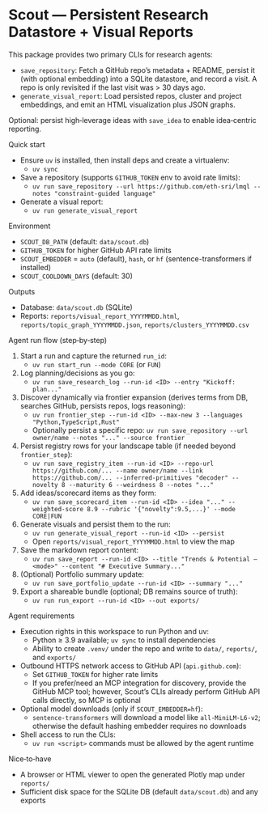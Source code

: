 # Scout — Persistent Research Datastore + Visual Reports

This package provides two primary CLIs for research agents:

- `save_repository`: Fetch a GitHub repo’s metadata + README, persist it (with optional embedding) into a SQLite datastore, and record a visit. A repo is only revisited if the last visit was > 30 days ago.
- `generate_visual_report`: Load persisted repos, cluster and project embeddings, and emit an HTML visualization plus JSON graphs.

Optional: persist high‑leverage ideas with `save_idea` to enable idea‑centric reporting.

Quick start

- Ensure `uv` is installed, then install deps and create a virtualenv:
  - `uv sync`
- Save a repository (supports `GITHUB_TOKEN` env to avoid rate limits):
  - `uv run save_repository --url https://github.com/eth-sri/lmql --notes "constraint-guided language"`
- Generate a visual report:
  - `uv run generate_visual_report`

Environment

- `SCOUT_DB_PATH` (default: `data/scout.db`)
- `GITHUB_TOKEN` for higher GitHub API rate limits
- `SCOUT_EMBEDDER` = `auto` (default), `hash`, or `hf` (sentence-transformers if installed)
- `SCOUT_COOLDOWN_DAYS` (default: 30)

Outputs

- Database: `data/scout.db` (SQLite)
- Reports: `reports/visual_report_YYYYMMDD.html`, `reports/topic_graph_YYYYMMDD.json`, `reports/clusters_YYYYMMDD.csv`

Agent run flow (step‑by‑step)

1) Start a run and capture the returned `run_id`:
   - `uv run start_run --mode CORE` (or `FUN`)
2) Log planning/decisions as you go:
   - `uv run save_research_log --run-id <ID> --entry "Kickoff: plan..."`
3) Discover dynamically via frontier expansion (derives terms from DB, searches GitHub, persists repos, logs reasoning):
   - `uv run frontier_step --run-id <ID> --max-new 3 --languages "Python,TypeScript,Rust"`
   - Optionally persist a specific repo: `uv run save_repository --url owner/name --notes "..." --source frontier`
4) Persist registry rows for your landscape table (if needed beyond `frontier_step`):
   - `uv run save_registry_item --run-id <ID> --repo-url https://github.com/... --name owner/name --link https://github.com/... --inferred-primitives "decoder" --novelty 8 --maturity 6 --weirdness 8 --notes "..."`
5) Add ideas/scorecard items as they form:
   - `uv run save_scorecard_item --run-id <ID> --idea "..." --weighted-score 8.9 --rubric '{"novelty":9.5,...}' --mode CORE|FUN`
6) Generate visuals and persist them to the run:
   - `uv run generate_visual_report --run-id <ID> --persist`
   - Open `reports/visual_report_YYYYMMDD.html` to view the map
7) Save the markdown report content:
   - `uv run save_report --run-id <ID> --title "Trends & Potential — <mode>" --content "# Executive Summary..."`
8) (Optional) Portfolio summary update:
   - `uv run save_portfolio_update --run-id <ID> --summary "..."`
9) Export a shareable bundle (optional; DB remains source of truth):
   - `uv run run_export --run-id <ID> --out exports/`

Agent requirements

- Execution rights in this workspace to run Python and uv:
  - Python ≥ 3.9 available; `uv sync` to install dependencies
  - Ability to create `.venv/` under the repo and write to `data/`, `reports/`, and `exports/`
- Outbound HTTPS network access to GitHub API (`api.github.com`):
  - Set `GITHUB_TOKEN` for higher rate limits
  - If you prefer/need an MCP integration for discovery, provide the GitHub MCP tool; however, Scout’s CLIs already perform GitHub API calls directly, so MCP is optional
- Optional model downloads (only if `SCOUT_EMBEDDER=hf`):
  - `sentence-transformers` will download a model like `all-MiniLM-L6-v2`; otherwise the default hashing embedder requires no downloads
- Shell access to run the CLIs:
  - `uv run <script>` commands must be allowed by the agent runtime

Nice‑to‑have

- A browser or HTML viewer to open the generated Plotly map under `reports/`
- Sufficient disk space for the SQLite DB (default `data/scout.db`) and any exports
